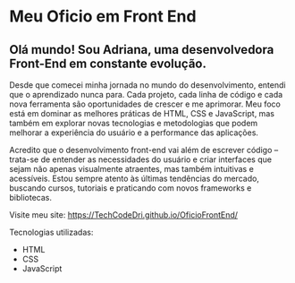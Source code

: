 # Meu Oficio em Front End 
## Olá mundo! Sou Adriana, uma desenvolvedora Front-End em constante evolução.
 Desde que comecei minha jornada no mundo do desenvolvimento, entendi que o aprendizado nunca para. Cada projeto, cada linha de código e cada nova ferramenta são oportunidades de crescer e me aprimorar. Meu foco está em dominar as melhores práticas de HTML, CSS e JavaScript, mas também em explorar novas tecnologias e metodologias que podem melhorar a experiência do usuário e a performance das aplicações.

 Acredito que o desenvolvimento front-end vai além de escrever código – trata-se de entender as necessidades do usuário e criar interfaces que sejam não apenas visualmente atraentes, mas também intuitivas e acessíveis. Estou sempre atento às últimas tendências do mercado, buscando cursos, tutoriais e praticando com novos frameworks e bibliotecas.

 Visite meu site: https://TechCodeDri.github.io/OficioFrontEnd/

 Tecnologias utilizadas:
 - HTML
 - CSS
 - JavaScript
 

